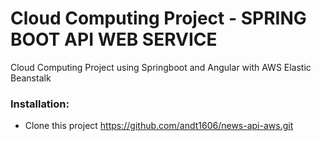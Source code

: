 # Cloud Computing Project - SPRING BOOT API WEB SERVICE 


Cloud Computing Project using Springboot and Angular with AWS Elastic Beanstalk

### Installation:
- Clone this project https://github.com/andt1606/news-api-aws.git


